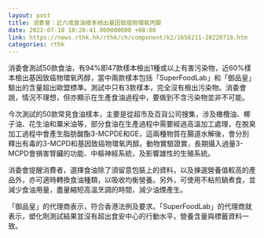 ```yaml
---
layout: post
title: 消委會：近六成食油樣本檢出基因致癌物環氧丙醇
date: 2022-07-18 10:20:41.000000000 +08:00
link: https://news.rthk.hk/rthk/ch/component/k2/1658211-20220718.htm
categories: rthk
---
```


消委會測試50款食油，有94%即47款樣本檢出1種或以上有害污染物，近60%樣本檢出基因致癌物環氧丙醇，當中兩款樣本包括「SuperFoodLab」和「御品皇」驗出的含量超出歐盟標準。測試中只有3款樣本，完全沒有檢出污染物。消委會說，情況不理想，但亦顯示在生產食油過程中，要做到不含污染物並非不可能。

今次測試的50款常見食油樣本，主要是從超市及百貨公司搜集，涉及橄欖油、椰子油、花生油和粟米油等，部分食油在生產過程中需要經過高溫加工處理，在脫臭加工過程中會產生脂肪酸酯3-MCPDE和GE，這兩種物質在腸道水解後，會分別釋出有毒的3-MCPD和基因致癌物環氧丙醇。動物實驗證實，長期攝入過量3-MCPD會損害腎臟的功能、中樞神經系統，及影響雄性的生殖系統。

消委會提醒消費者，選擇食油除了須留意包裝上的資料，以及揀選營養值較高的產品外，亦可適時轉換食油種類，以吸收均衡營養。另外，可使用不粘煎鍋煮食，並減少食油用量，盡量縮短高溫烹調的時間，減少油煙產生。

 「御品皇」的代理商表示，符合香港法例及要求。「SuperFoodLab」的代理商就表示，塑化劑測試結果並沒有超出食安中心的行動水平，營養含量與標籤資料一致。
